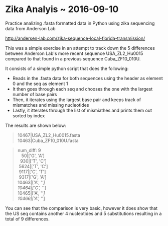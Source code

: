 # Zika Analyis ~ 2016-09-10
Practice analizing .fasta formatted data in Python using zika sequencing data from Anderson Lab

http://andersen-lab.com/zika-sequence-local-florida-transmission/

This was a simple exercise in an attempt to track down the 5 differences between Anderson Lab's more recent 
sequence USA_ZL2_Hu0015 compared to that found in a previous sequence Cuba_ZF10_010U.

It consists of a simple python script that does the following:

* Reads in the .fasta data for both sequences using the header as element 0 and the seq as element 1
* It then goes through each seq and chooses the one with the largest number of base pairs
* Then, it iterates using the largest base pair and keeps track of mismatches and missing nucleotides
* Lastly, it itterates through the list of mismiathes and prints them out sorted by index

The results are shown below:

>10467|USA_ZL2_Hu0015.fasta  
>10463|Cuba_ZF10_010U.fasta  

>num_diff: 9  
>&nbsp;&nbsp;&nbsp;50|['G', 'A']  
>&nbsp;&nbsp;930|['T', 'C']  
>&nbsp;5624|['T', 'C']  
>&nbsp;9117|['C', 'T']  
>&nbsp;9317|['G', 'A']  
>10463|['A', '_']  
>10464|['G', '_']  
>10465|['A', '_']  
>10466|['A', '_']  

You can see that the comparison is very basic, however it does show that the US seq contains another 4 nucleotides and 5 substitutions resulting in a total of 9 differences.